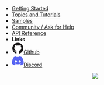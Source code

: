 <!-- markdownlint-disable-next-line first-line-heading -->
- [Getting Started](getting_started)
- [Topics and Tutorials](topics_and_tutorials)
- [Samples](samples)
- [Community / Ask for Help](community_ask_for_help)
- [API Reference](api_reference)
- **Links**
- [![GitHub](/assets/github.svg)Github](https://github.com/RandyGaul/cute_framework/)
- [![Discord](/assets/discord.svg)Discord](https://discord.gg/ajWHTHz9)

<p align="center"><img src=/cute_framework/assets/CF_Logo_Pixel_2x.png></p>
